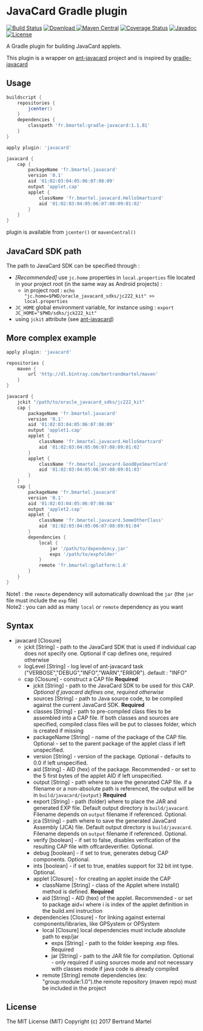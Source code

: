 # JavaCard Gradle plugin

[![Build Status](https://travis-ci.org/bertrandmartel/javacard-gradle-plugin.svg?branch=master)](https://travis-ci.org/bertrandmartel/javacard-gradle-plugin)
[![Download](https://api.bintray.com/packages/bertrandmartel/maven/gradle-javacard/images/download.svg) ](https://bintray.com/bertrandmartel/maven/gradle-javacard/_latestVersion)
[![Maven Central](https://maven-badges.herokuapp.com/maven-central/fr.bmartel/gradle-javacard/badge.svg)](https://maven-badges.herokuapp.com/maven-central/fr.bmartel/gradle-javacard)
[![Coverage Status](https://coveralls.io/repos/github/bertrandmartel/javacard-gradle-plugin/badge.svg?branch=master)](https://coveralls.io/github/bertrandmartel/javacard-gradle-plugin?branch=master)
[![Javadoc](http://javadoc-badge.appspot.com/fr.bmartel/gradle-javacard.svg?label=javadoc)](http://javadoc-badge.appspot.com/fr.bmartel/gradle-javacard)
[![License](http://img.shields.io/:license-mit-blue.svg)](LICENSE.md)

A Gradle plugin for building JavaCard applets.

This plugin is a wrapper on [ant-javacard](https://github.com/martinpaljak/ant-javacard) project and is inspired by [gradle-javacard](https://github.com/fidesmo/gradle-javacard)

## Usage 

```groovy
buildscript {
    repositories {
        jcenter()
    }
    dependencies {
        classpath 'fr.bmartel:gradle-javacard:1.1.81'
    }
}

apply plugin: 'javacard'

javacard {
    cap {
        packageName 'fr.bmartel.javacard'
        version '0.1'
        aid '01:02:03:04:05:06:07:08:09'
        output 'applet.cap'
        applet {
            className 'fr.bmartel.javacard.HelloSmartcard'
            aid '01:02:03:04:05:06:07:08:09:01:02'
        }
    }
}
```

plugin is available from `jcenter()` or `mavenCentral()`

## JavaCard SDK path

The path to JavaCard SDK can be specified through : 

* *[Recommended]* use `jc.home` properties in `local.properties` file located in your project root (in the same way as Android projects) : 
  * in project root : `echo "jc.home=$PWD/oracle_javacard_sdks/jc222_kit" >> local.properties`
* `JC_HOME` global environment variable, for instance using : `export JC_HOME="$PWD/sdks/jck222_kit"`
* using `jckit` attribute (see [ant-javacard](https://github.com/martinpaljak/ant-javacard#syntax))

## More complex example

```groovy
apply plugin: 'javacard'

repositories {
    maven {
        url 'http://dl.bintray.com/bertrandmartel/maven'
    }
}

javacard {
    jckit "/path/to/oracle_javacard_sdks/jc222_kit"
    cap {
        packageName 'fr.bmartel.javacard'
        version '0.1'
        aid '01:02:03:04:05:06:07:08:09'
        output 'applet1.cap'
        applet {
            className 'fr.bmartel.javacard.HelloSmartcard'
            aid '01:02:03:04:05:06:07:08:09:01:02'
        }
        applet {
            className 'fr.bmartel.javacard.GoodByeSmartCard'
            aid '01:02:03:04:05:06:07:08:09:01:03'
        }
    }
    cap {
        packageName 'fr.bmartel.javacard'
        version '0.1'
        aid '01:02:03:04:05:06:07:08:0A'
        output 'applet2.cap'
        applet {
            className 'fr.bmartel.javacard.SomeOtherClass'
            aid '01:02:03:04:05:06:07:08:09:01:04'
        }
        dependencies {
            local {
                jar '/path/to/dependency.jar'
                exps '/path/to/expfolder'
            }
            remote 'fr.bmartel:gplatform:1.6'
        }
    }
}
```

Note1 : the `remote` dependency will automatically download the `jar` (the `jar` file must include the `exp` file)  
Note2 : you can add as many `local` or `remote` dependency as you want

## Syntax

* javacard [Closure]
  * jckit [String] - path to the JavaCard SDK that is used if individual cap does not specify one. Optional if cap defines one, required otherwise
  * logLevel [String] - log level of ant-javacard task ("VERBOSE","DEBUG","INFO","WARN","ERROR"). default : "INFO"
  * cap [Closure] - construct a CAP file **Required**
    * jckit [String] - path to the JavaCard SDK to be used for this CAP. *Optional if javacard defines one, required otherwise*
    * sources [String] - path to Java source code, to be compiled against the current JavaCard SDK. **Required**
    * classes [String] - path to pre-compiled class files to be assembled into a CAP file. If both classes and sources are specified, compiled class files will be put to classes folder, which is created if missing
    * packageName [String] - name of the package of the CAP file. Optional - set to the parent package of the applet class if left unspecified.
    * version [String] - version of the package. Optional - defaults to 0.0 if left unspecified.
    * aid [String] - AID (hex) of the package. Recommended - or set to the 5 first bytes of the applet AID if left unspecified.
    * output [String] - path where to save the generated CAP file. if a filename or a non-absolute path is referenced, the output will be in `build/javacard/{output}` **Required**
    * export [String] - path (folder) where to place the JAR and generated EXP file. Default output directory is `build/javacard`. Filename depends on `output` filename if referenced. Optional.
    * jca [String] - path where to save the generated JavaCard Assembly (JCA) file. Default output directory is `build/javacard`. Filename depends on `output` filename if referenced. Optional.
    * verify [boolean] - if set to false, disables verification of the resulting CAP file with offcardeverifier. Optional.
    * debug [boolean] - if set to true, generates debug CAP components. Optional.
    * ints [boolean] - if set to true, enables support for 32 bit int type. Optional.
    * applet [Closure] - for creating an applet inside the CAP
      * className [String] - class of the Applet where install() method is defined. **Required**
      * aid [String] - AID (hex) of the applet. Recommended - or set to package aid+i where i is index of the applet definition in the build.xml instruction
    * dependencies [Closure] - for linking against external components/libraries, like GPSystem or OPSystem
      * local [Closure] local dependencies must include absolute path to exp/jar
        * exps [String] - path to the folder keeping .exp files. Required
        * jar [String] - path to the JAR file for compilation. Optional - only required if using sources mode and not necessary with classes mode if java code is already compiled
      * remote [String] remote dependencies (ex: "group:module:1.0").the remote repository (maven repo) must be included in the project

## License

The MIT License (MIT) Copyright (c) 2017 Bertrand Martel